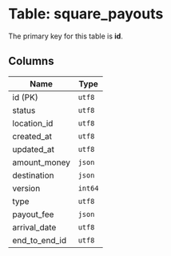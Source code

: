# Table: square_payouts

The primary key for this table is **id**.

## Columns

| Name          | Type          |
| ------------- | ------------- |
|id (PK)|`utf8`|
|status|`utf8`|
|location_id|`utf8`|
|created_at|`utf8`|
|updated_at|`utf8`|
|amount_money|`json`|
|destination|`json`|
|version|`int64`|
|type|`utf8`|
|payout_fee|`json`|
|arrival_date|`utf8`|
|end_to_end_id|`utf8`|